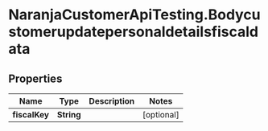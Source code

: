 # NaranjaCustomerApiTesting.Bodycustomerupdatepersonaldetailsfiscaldata

## Properties

Name | Type | Description | Notes
------------ | ------------- | ------------- | -------------
**fiscalKey** | **String** |  | [optional] 


